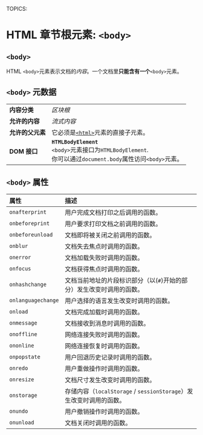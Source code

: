 TOPICS: <body>

# HTML 章节根元素: `<body>`

## `<body>`

HTML `<body>`元素表示文档的*内容*。一个文档里**只能含有一个**`<body>`元素。

## `<body>` 元数据

|  |  |
| :--- | :--- |
| **内容分类** | *区块根* |
| **允许的内容** | *流式内容* |
| **允许的父元素** | 它必须是[`<html>`](/zh-hans/webfrontend/<html>/)元素的直接子元素。 |
| **DOM 接口** | **`HTMLBodyElement`** <br>`<body>`元素接口为`HTMLBodyElement`.<br>你可以通过`document.body`属性访问`<body>`元素。|

## `<body>` 属性

| 属性 | 描述 |
| :--- | :--- |
| `onafterprint` | 用户完成文档打印之后调用的函数。 |
| `onbeforeprint` | 用户要求打印文档之前调用的函数。 |
| `onbeforeunload` | 文档即将被关闭之前调用的函数。 |
| `onblur` | 文档失去焦点时调用的函数。 |
| `onerror` | 文档加载失败时调用的函数。 |
| `onfocus` | 文档获得焦点时调用的函数。 |
| `onhashchange` | 文档当前地址的片段标识部分（以(`#`)开始的部分）发生改变时调用的函数。 |
| `onlanguagechange` | 用户选择的语言发生改变时调用的函数。 |
| `onload` | 文档完成加载时调用的函数。 |
| `onmessage` | 文档接收到消息时调用的函数。 |
| `onoffline` | 网络连接失败时调用的函数。 |
| `ononline` | 网络连接恢复时调用的函数。 |
| `onpopstate` | 用户回退历史记录时调用的函数。 |
| `onredo` | 用户重做操作时调用的函数。 |
| `onresize` | 文档尺寸发生改变时调用的函数。 |
| `onstorage` | 存储内容（`localStorage` / `sessionStorage`）发生改变时调用的函数。 |
| `onundo` | 用户撤销操作时调用的函数。 |
| `onunload` | 文档关闭时调用的函数。 |
